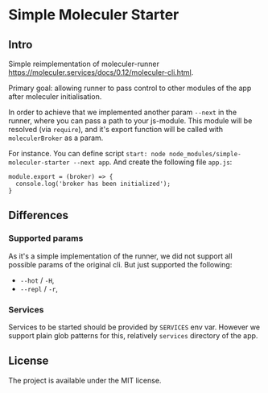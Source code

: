 # Simple Moleculer Starter

## Intro

Simple reimplementation of moleculer-runner https://moleculer.services/docs/0.12/moleculer-cli.html.

Primary goal: allowing runner to pass control to other modules of the app after moleculer initialisation.

In order to achieve that we implemented another param `--next` in the runner, where you can pass a path to your js-module.
This module will be resolved (via `require`), and it's export function will be called with `moleculerBroker` as a param.

For instance. You can define script `start: node node_modules/simple-moleculer-starter --next app`. And create the following file `app.js`:
```$js
module.export = (broker) => {
  console.log('broker has been initialized');
}
```

## Differences

### Supported params

As it's a simple implementation of the runner, we did not support all possible params of the original cli.
But just supported the following: 
* `--hot` / `-H`,
* `--repl` / `-r`,

### Services

Services to be started should be provided by `SERVICES` env var. However we support plain glob patterns for this, relatively `services` directory of the app.

## License

The project is available under the MIT license.

